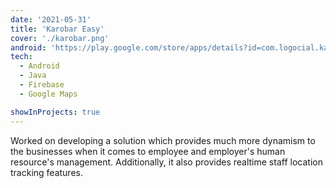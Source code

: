 ```yaml
---
date: '2021-05-31'
title: 'Karobar Easy'
cover: './karobar.png'
android: 'https://play.google.com/store/apps/details?id=com.logocial.karobar'
tech:
  - Android
  - Java
  - Firebase
  - Google Maps

showInProjects: true
---
```


Worked on developing a solution which provides much more dynamism to the businesses when it comes to employee and employer's human resource's management. Additionally, it also provides realtime staff location tracking features.
